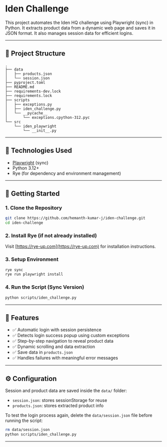 # Iden Challenge

This project automates the Iden HQ challenge using Playwright (sync) in Python. It extracts product data from a dynamic web page and saves it in JSON format. It also manages session data for efficient logins.

---

## 📁 Project Structure

```
.
├── data
│   ├── products.json
│   └── session.json
├── pyproject.toml
├── README.md
├── requirements-dev.lock
├── requirements.lock
├── scripts
│   ├── exceptions.py
│   ├── iden_challenge.py
│   └── __pycache__
│       └── exceptions.cpython-312.pyc
└── src
    └── iden_playwright
        └── __init__.py
```

---

## 🧰 Technologies Used

- [Playwright](https://playwright.dev/python/) (sync)
- Python 3.12+
- Rye (for dependency and environment management)

---

## 🚀 Getting Started

### 1. Clone the Repository
```bash
git clone https://github.com/hemanth-kumar-j/iden-challenge.git
cd iden-challenge
```

### 2. Install Rye (if not already installed)
Visit [https://rye-up.com](https://rye-up.com) for installation instructions.

### 3. Setup Environment
```bash
rye sync
rye run playwright install
```

### 4. Run the Script (Sync Version)
```bash
python scripts/iden_challenge.py
```

---

## 🧪 Features

- ✅ Automatic login with session persistence
- ✅ Detects login success popup using custom exceptions
- ✅ Step-by-step navigation to reveal product data
- ✅ Dynamic scrolling and data extraction
- ✅ Save data in `products.json`
- ✅ Handles failures with meaningful error messages

---

## ⚙️ Configuration

Session and product data are saved inside the `data/` folder:

- `session.json`: stores sessionStorage for reuse
- `products.json`: stores extracted product info

To test the login process again, delete the `data/session.json` file before running the script:
```bash
rm data/session.json
python scripts/iden_challenge.py
```

---